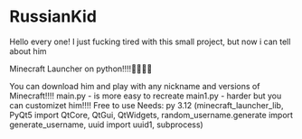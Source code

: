 # RussianKid
Hello every one! I just fucking tired with this small project, but now i can tell about him

Minecraft Launcher on python!!!!🥳🥳🥳🥳

You can download him and play with any nickname and versions of Minecraft!!!!
main.py - is more easy to recreate
main1.py - harder but you can customizet him!!!!
Free to use
Needs: py 3.12 (minecraft_launcher_lib, PyQt5 import QtCore, QtGui, QtWidgets, random_username.generate import generate_username, uuid import uuid1, subprocess)
